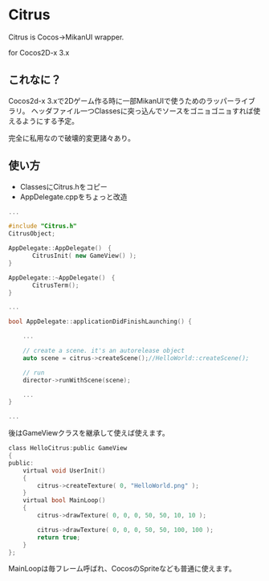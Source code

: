 # Citrus

Citrus is Cocos->MikanUI wrapper.

for Cocos2D-x 3.x

## これなに？

Cocos2d-x 3.xで2Dゲーム作る時に一部MikanUIで使うためのラッパーライブラリ。
ヘッダファイル一つClassesに突っ込んでソースをゴニョゴニョすれば使えるようにする予定。

完全に私用なので破壊的変更諸々あり。

## 使い方

* ClassesにCitrus.hをコピー
* AppDelegate.cppをちょっと改造

```c:AppDelegate.cpp
...

#include "Citrus.h"
CitrusObject;

AppDelegate::AppDelegate()　{
　　　　CitrusInit( new GameView() );
}

AppDelegate::~AppDelegate()　{
　　　　CitrusTerm();
}

...

bool AppDelegate::applicationDidFinishLaunching() {

    ...

    // create a scene. it's an autorelease object
	auto scene = citrus->createScene();//HelloWorld::createScene();

    // run
    director->runWithScene(scene);

    ...
}

...
````

後はGameViewクラスを継承して使えば使えます。

````c:sample.h
class HelloCitrus:public GameView
{
public:
	virtual void UserInit()
	{
		citrus->createTexture( 0, "HelloWorld.png" );
	}
	virtual bool MainLoop()
	{
		citrus->drawTexture( 0, 0, 0, 50, 50, 10, 10 );

		citrus->drawTexture( 0, 0, 0, 50, 50, 100, 100 );
		return true;
	}
};
````

MainLoopは毎フレーム呼ばれ、CocosのSpriteなども普通に使えます。
